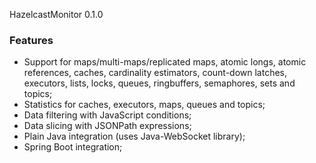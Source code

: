 HazelcastMonitor 0.1.0

### Features

* Support for maps/multi-maps/replicated maps, atomic longs, atomic references, caches, cardinality estimators, count-down latches, executors, lists, locks, queues, ringbuffers, semaphores, sets and topics;
* Statistics for caches, executors, maps, queues and topics;
* Data filtering with JavaScript conditions;
* Data slicing with JSONPath expressions;
* Plain Java integration (uses Java-WebSocket library);
* Spring Boot integration;